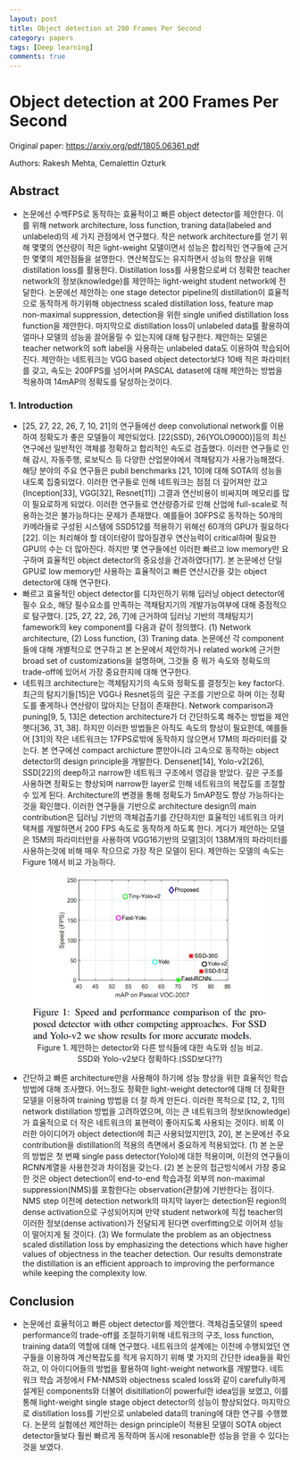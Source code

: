 ```yaml
---
layout: post
title: Object detection at 200 Frames Per Second
category: papers
tags: [Deep learning]
comments: true
---
```


# Object detection at 200 Frames Per Second

Original paper: https://arxiv.org/pdf/1805.06361.pdf

Authors: Rakesh Mehta, Cemalettin Ozturk

## Abstract
- 논문에선 수백FPS로 동작하는 효율적이고 빠른 object detector를 제안한다. 이를 위해 network architecture, loss function, traning data(labeled and unlabeled)의 세 가지 관점에서 연구했다. 작은 network architecture를 얻기 위해 몇몇의 연산량이 적은 light-weight 모델이면서 성능은 합리적인 연구들에 근거한 몇몇의 제안점들을 설명한다. 연산복잡도는 유지하면서 성능의 향상을 위해 distillation loss를 활용한다. Distillation loss를 사용함으로써 더 정확한 teacher network의 정보(knowledge)를 제안하는 light-weight student network에 전달한다. 논문에선 제안하는 one stage detector pipeline의 distillation이 효율적으로 동작하게 하기위해 objectness scaled distillation loss, feature map non-maximal suppression, detection을 위한 single unified distillation loss function을 제안한다. 마지막으로 distillation loss이 unlabeled data를 활용하여 얼마나  모델의 성능을 끌어올릴 수 있는지에 대해 탐구한다. 제안하는 모델은 teacher network의 soft label을 사용하는 unlabeled data도 이용하여 학습되어진다. 제안하는 네트워크는 VGG based object detector보다 10배 적은 파라미터를 갖고, 속도는 200FPS를 넘어서며 PASCAL dataset에 대해 제안하는 방법을 적용하여 14mAP의 정확도를 달성하는것이다.

### 1. Introduction
- [25, 27, 22, 26, 7, 10, 21]의 연구들에선 deep convolutional network를 이용하여 정확도가 좋은 모델들이 제안되었다. [22(SSD), 26(YOLO9000)]등의 최신 연구에선 일반적인 객체를 정확하고 합리적인 속도로 검출했다. 이러한 연구들로 인해 감시, 자동주행, 로보틱스 등 다양한 산업분야에서 객채탐지가 사용가능해졌다. 해당 분야의 주요 연구들은 pubil benchmarks [21, 10]에 대해 SOTA의 성능을 내도록 집중되었다. 이러한 연구들로 인해 네트워크는 점점 더 깊어져만 갔고(Inception[33], VGG[32], Resnet[11]) 그결과 연산비용이 비싸지며 메모리를 많이 필요로하게 되었다. 이러한 연구들로 연산량증가로 인해 산업에 full-scale로 적용하는것은 불가능하다는 문제가 존재했다. 예를들어 30FPS로 동작하는 50개의 카메라들로 구성된 시스템에 SSD512를 적용하기 위해선 60개의 GPU가 필요하다[22]. 이는 처리해야 할 데이터량이 많아질경우 연산능력이 critical하며 필요한 GPU의 수는 더 많아진다. 하지만 몇 연구들에선 이러한 빠르고 low memory만 요구하며 효율적인 object detector의 중요성을 간과하였다[17]. 본 논문에선 단일GPU로 low memory만 사용하는 효율적이고 빠른 연산시간을 갖는 object detector에 대해 연구한다.
- 빠르고 효율적인 object detector를 디자인하기 위해 딥러닝 object detector에 필수 요소, 해당 필수요소를 만족하는 객채탐지기의 개발가능여부에 대해 중점적으로 탐구했다. [25, 27, 22, 26, 7]에 근거하여 딥러닝 기반의 객채탐지기 famework의 key component를 다음과 같이 정의했다. (1) Network architecture, (2) Loss function, (3) Traning data. 논문에선 각 component들에 대해 개별적으로 연구하고 본 논문에서 제안하거나 related work에 근거한 broad set of customizations을 설명하며, 그것들 중 뭐가 속도와 정확도의 trade-off에 있어서 가장 중요한지에 대해 연구한다.
- 네트워크 architecture는 객체탐지기의 속도와 정확도를 결정짓는 key factor다. 최근의 탐지기들[15]은 VGG나 Resnet등의 깊은 구조를 기반으로 하며 이는 정확도를 좋게하나 연산량이 많아지는 단점이 존재한다. Network comparison과 puning[9, 5, 13]은 detection architecture가 더 간단하도록 해주는 방법을 제안햇다[36, 31, 38]. 하지만 이러한 방법들은 아직도 속도의 향상이 필요한데, 예를들어 [31]의 작은 네트워크는 17FPS로밖에 동작하지 않으면서 17M의 파라미터를 갖는다. 본 연구에선 compact archicture 뿐만아니라 고속으로 동작하는 object detector의 design principle을 개발한다. Densenet[14], Yolo-v2[26], SSD[22]의 deep하고 narrow한 네트워크 구조에서 영감을 받았다. 깊은 구조를 사용하면 정확도는 향상되며 narrow한 layer로 인해 네트워크의 복잡도를 조절할 수 있게 된다. Architecture의 변경을 통해 정확도가 5mAP정도 향상 가능하다는것을 확인했다. 이러한 연구들을 기반으로 architecture design의 main contribution은 딥러닝 기반의 객체검출기를 간단하지만 효율적인 네트워크 아키텍쳐를 개발하면서 200 FPS 속도로 동작하게 하도록 한다. 게다가 제안하는 모델은 15M의 파라미터만을 사용하여 VGG16기반의 모델[3]이 138M개의 파라미터를 사용하는것에 비해 매우 작으므로 가장 작은 모델이 된다. 제안하는 모델의 속도는 Figure 1에서 비교 가능하다.

<center>
<figure>
<img src="/assets/post_img/papers/2019-04-11-object_detection_200fps/fig1.jpg" alt="views">
<figcaption>Figure 1. 제안하는 detector와 다른 방식들에 대한 속도와 성능 비교. SSD와 Yolo-v2보다 정확하다.(SSD보다??)</figcaption>
</figure>
</center>

- 간단하고 빠른 architecture만을 사용해야 하기에 성능 향상을 위한 효율적인 학습 방법에 대해 조사했다. 어느정도 정확한 light-weight detector에 대해 더 정확한 모델을 이용하여 training 방법을 더 잘 하게 만든다. 이러한 목적으로 [12, 2, 1]의 network distillation 방법을 고려하였으며, 이는 큰 네트워크의 정보(knowledge)가 효율적으로 더 작은 네트워크의 표현력이 좋아지도록 사용되는 것이다. 비록 이러한 아이디어가 object detection에 최근 사용되었지만[3, 20], 본 논문에선 주요 contribution을 distillation의 적용의 측면에서 중요하게 적용되었다. (1) 본 논문의 방법은 첫 번째 single pass detector(Yolo)에 대한 적용이며, 이전의 연구들이 RCNN계열을 사용한것과 차이점을 갖는다. (2) 본 논문의 접근방식에서 가장 중요한 것은 object detection이 end-to-end 학습과정 외부의 non-maximal suppression(NMS)를 포함한다는 observation(관찰)에 기반한다는 점이다. NMS step 이전에 detection network의 마지막 layer는 detection된 region의 dense activation으로 구성되어지며 만약 student network에 직접 teacher의 이러한 정보(dense activation)가 전달되게 된다면 overfitting으로 이어져 성능이 떨어지게 될 것이다. (3) We formulate the problem as an objectness scaled distillation loss by emphasizing the detections which have higher values of objectness in the teacher detection. Our results demonstrate the distillation is an efficient approach to improving the performance while keeping the complexity low.


## Conclusion
- 논문에선 효율적이고 빠른 object detector를 제안했다. 객체검출모델의 speed performance의 trade-off를 조절하기위해 네트워크의 구조, loss function, training data의 역할에 대해 연구했다. 네트워크의 설계에는 이전에 수행되었던 연구들을 이용하여 계산복잡도를 적게 유지하기 위해 몇 가지의 간단한 idea들을 확인하고, 이 아이디어들의 방법을 활용하여 light-weight network를 개발했다. 네트워크 학습 과정에서 FM-NMS와 objectness scaled loss와 같이 carefully하게 설계된 components와 더불어 disitillation이 powerful한 idea임을 보였고, 이를 통해 light-weight single stage object detector의 성능이 향상되었다. 마지막으로 distillation loss를 기반으로 unlabeled data의 traning에 대한 연구를 수행했다. 논문의 실험에선 제안하는 design principle이 적용된 모델이 SOTA object detector들보다 훨씬 빠르게 동작하며 동시에 resonable한 성능을 얻을 수 있다는것을 보였다. 
